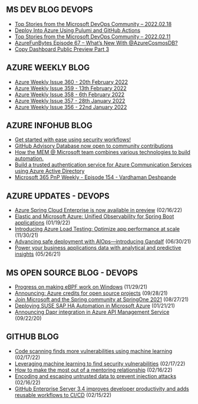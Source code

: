 ## MS DEV BLOG DEVOPS 

<!-- DEVBLOGDEVOPS:START -->
- [Top Stories from the Microsoft DevOps Community – 2022.02.18](https://devblogs.microsoft.com/devops/top-stories-from-the-microsoft-devops-community-2022-02-18/)
- [Deploy Into Azure Using Pulumi and GitHub Actions](https://devblogs.microsoft.com/devops/deploy-into-azure-using-pulumi-and-github-actions/)
- [Top Stories from the Microsoft DevOps Community – 2022.02.11](https://devblogs.microsoft.com/devops/top-stories-from-the-microsoft-devops-community-2022-02-11/)
- [AzureFunBytes Episode 67 – What’s New With @AzureCosmosDB?](https://devblogs.microsoft.com/devops/azurefunbytes-episode-67-whats-new-with-azurecosmosdb/)
- [Copy Dashboard Public Preview Part 3](https://devblogs.microsoft.com/devops/copy-dashboard-public-preview-part-3/)
<!-- DEVBLOGDEVOPS:END -->


## AZURE WEEKLY BLOG

<!-- AZUREWEEKLY:START -->
- [Azure Weekly Issue 360 - 20th February 2022](https://azureweekly.info/issue-360.html)
- [Azure Weekly Issue 359 - 13th February 2022](https://azureweekly.info/issue-359.html)
- [Azure Weekly Issue 358 - 6th February 2022](https://azureweekly.info/issue-358.html)
- [Azure Weekly Issue 357 - 28th January 2022](https://azureweekly.info/issue-357.html)
- [Azure Weekly Issue 356 - 22nd January 2022](https://azureweekly.info/issue-356.html)
<!-- AZUREWEEKLY:END -->

## AZURE INFOHUB BLOG 

<!-- AZUREINFOHUB:START -->
- [Get started with ease using security workflows!](https://github.blog/2022-02-22-get-started-using-security-workflows/)
- [GitHub Advisory Database now open to community contributions](https://github.blog/2022-02-22-github-advisory-database-now-open-to-community-contributions/)
- [How the MEM @ Microsoft team combines various technologies to build automation.](https://techcommunity.microsoft.com/t5/device-management-in-microsoft/how-the-mem-microsoft-team-combines-various-technologies-to/ba-p/3201097)
- [Build a trusted authentication service for Azure Communication Services using Azure Active Directory](https://techcommunity.microsoft.com/t5/azure-communication-services/build-a-trusted-authentication-service-for-azure-communication/ba-p/3169144)
- [Microsoft 365 PnP Weekly - Episode 154 - Vardhaman Deshpande](https://techcommunity.microsoft.com/t5/microsoft-365-pnp-blog/microsoft-365-pnp-weekly-episode-154-vardhaman-deshpande/ba-p/3181308)
<!-- AZUREINFOHUB:END -->


## AZURE UPDATES - DEVOPS 

<!-- AZUREUPDATES:START -->

 - [Azure Spring Cloud Enterprise is now available in preview](https://azure.microsoft.com/blog/azure-spring-cloud-enterprise-is-now-available-in-preview/) (02/16/22)
 - [Elastic and Microsoft Azure: Unified Observability for Spring Boot applications](https://azure.microsoft.com/blog/elastic-and-microsoft-azure-unified-observability-for-spring-boot-applications/) (01/19/22)
 - [Introducing Azure Load Testing: Optimize app performance at scale](https://azure.microsoft.com/blog/introducing-azure-load-testing-optimize-app-performance-at-scale/) (11/30/21)
 - [Advancing safe deployment with AIOps—introducing Gandalf](https://azure.microsoft.com/blog/advancing-safe-deployment-with-aiops-introducing-gandalf/) (06/30/21)
 - [Power your business applications data with analytical and predictive insights](https://azure.microsoft.com/blog/power-your-business-applications-data-with-analytical-and-predictive-insights/) (05/26/21)
<!-- AZUREUPDATES:END -->


## MS OPEN SOURCE BLOG - DEVOPS 

<!-- MSOPENSOURCEBLOG:START -->

 - [Progress on making eBPF work on Windows](https://cloudblogs.microsoft.com/opensource/2021/11/29/progress-on-making-ebpf-work-on-windows/) (11/29/21)
 - [Announcing: Azure credits for open source projects](https://cloudblogs.microsoft.com/opensource/2021/09/28/announcing-azure-credits-for-open-source-projects/) (09/28/21)
 - [Join Microsoft and the Spring community at SpringOne 2021](https://cloudblogs.microsoft.com/opensource/2021/08/27/join-microsoft-and-the-spring-community-at-springone-2021/) (08/27/21)
 - [Deploying SUSE SAP HA Automation in Microsoft Azure](https://cloudblogs.microsoft.com/opensource/2021/01/21/deploying-suse-sap-ha-automation-in-microsoft-azure/) (01/21/21)
 - [Announcing Dapr integration in Azure API Management Service](https://cloudblogs.microsoft.com/opensource/2020/09/22/announcing-dapr-integration-azure-api-management-service-apim/) (09/22/20)
<!-- MSOPENSOURCEBLOG:END -->


## GITHUB BLOG


<!-- GITHUB:START -->

 - [Code scanning finds more vulnerabilities using machine learning](https://github.blog/2022-02-17-code-scanning-finds-vulnerabilities-using-machine-learning/) (02/17/22)
 - [Leveraging machine learning to find security vulnerabilities](https://github.blog/2022-02-17-leveraging-machine-learning-find-security-vulnerabilities/) (02/17/22)
 - [How to make the most out of a mentoring relationship](https://github.blog/2022-02-16-how-to-make-the-most-out-of-a-mentoring-relationship/) (02/16/22)
 - [Encoding and escaping untrusted data to prevent injection attacks](https://github.blog/2022-02-16-encoding-escaping-untrusted-data-prevent-injection-attacks/) (02/16/22)
 - [GitHub Enterprise Server 3.4 improves developer productivity and adds reusable workflows to CI/CD](https://github.blog/2022-02-15-ghes-3-4-developer-productivity-reusable-workflows-ci-cd/) (02/15/22)
<!-- GITHUB:END -->
